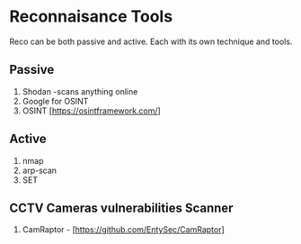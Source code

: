 # Reconnaisance Tools

Reco can be both passive and active. Each with its own technique and tools.

## Passive
1. Shodan -scans anything online
2. Google for OSINT
3. OSINT [https://osintframework.com/]


## Active
1. nmap
2. arp-scan
3. SET

## CCTV Cameras vulnerabilities Scanner
1. CamRaptor - [https://github.com/EntySec/CamRaptor]